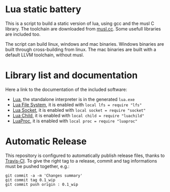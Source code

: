 
Lua static battery
==================

This is a script to build a static version of lua, using gcc and the musl C
library.  The toolchain are downloaded from [musl.cc](http://musl.cc). Some
usefull libraries are included too.

The script can build linux, windows and mac binaries. Windows binaries are
built through cross-building from linux. The mac binaries are built with a
default LLVM toolchain, without musl.

Library list and documentation
==============================

Here a link to the documentation of the included software:

- [Lua](https://www.lua.org/manual/5.3), the standalone interpreter is in the generated `lua.exe`
- [Lua File System](https://keplerproject.github.io/luafilesystem/manual.html#reference), it is enabled with `local lfs = require "lfs"`
- [Lua Socket](http://w3.impa.br/~diego/software/luasocket/reference.html), it is enabled with `local socket = require "socket"`
- [Lua Child](https://github.com/pocomane/luachild), it is enabled with `local child = require "luachild"`
- [LuaProc](https://github.com/pocomane/luaproc-extended), it is enabled with `local proc = require "luaproc"`

Automatic Release
=================

This repository is configured to automatically publish release files, thanks to
[Travis-CI](https://travis-ci.org).  To give the right tag to a release, commit
and tag informations must be pushed together, e.g.:

```
git commit -a -m 'Changes summary'
git commit tag 0.1_wip
git commit push origin : 0.1_wip
```

